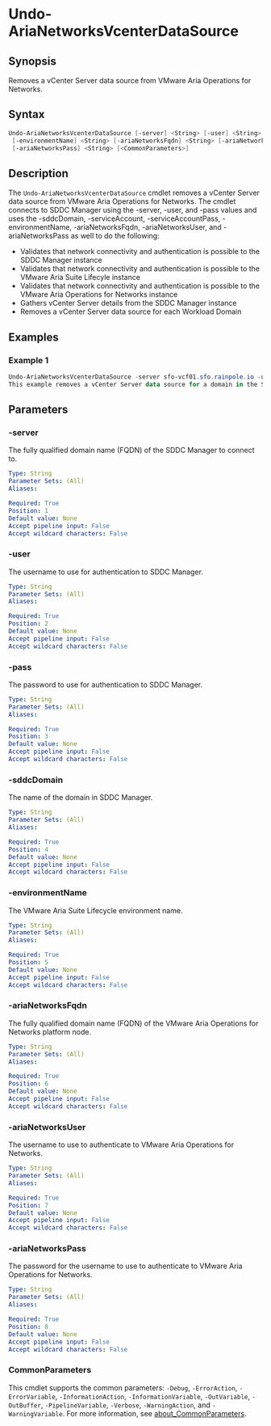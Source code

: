 # Undo-AriaNetworksVcenterDataSource

## Synopsis

Removes a vCenter Server data source from VMware Aria Operations for Networks.

## Syntax

```powershell
Undo-AriaNetworksVcenterDataSource [-server] <String> [-user] <String> [-pass] <String> [-sddcDomain] <String>
 [-environmentName] <String> [-ariaNetworksFqdn] <String> [-ariaNetworksUser] <String>
 [-ariaNetworksPass] <String> [<CommonParameters>]
```

## Description

The `Undo-AriaNetworksVcenterDataSource` cmdlet removes a vCenter Server data source from VMware Aria Operations
for Networks.
The cmdlet connects to SDDC Manager using the -server, -user, and -pass values
and uses the -sddcDomain, -serviceAccount, -serviceAccountPass, -environmentName, -ariaNetworksFqdn, -ariaNetworksUser,
and -ariaNetworksPass as well to do the following:

- Validates that network connectivity and authentication is possible to the SDDC Manager instance
- Validates that network connectivity and authentication is possible to the VMware Aria Suite Lifecyle instance
- Validates that network connectivity and authentication is possible to the VMware Aria Operations for Networks instance
- Gathers vCenter Server details from the SDDC Manager instance
- Removes a vCenter Server data source for each Workload Domain

## Examples

### Example 1

```powershell
Undo-AriaNetworksVcenterDataSource -server sfo-vcf01.sfo.rainpole.io -user administrator@vsphere.local -pass VMw@re1! -sddcDomain sfo-m01 -environmentName xint-env -ariaNetworksFqdn xint-net01a.rainpole.io -ariaNetworksUser admin@local -ariaNetworksPass VMw@re1!
This example removes a vCenter Server data source for a domain in the SDDC in the VMware Aria Operations for Networks instance.
```

## Parameters

### -server

The fully qualified domain name (FQDN) of the SDDC Manager to connect to.

```yaml
Type: String
Parameter Sets: (All)
Aliases:

Required: True
Position: 1
Default value: None
Accept pipeline input: False
Accept wildcard characters: False
```

### -user

The username to use for authentication to SDDC Manager.

```yaml
Type: String
Parameter Sets: (All)
Aliases:

Required: True
Position: 2
Default value: None
Accept pipeline input: False
Accept wildcard characters: False
```

### -pass

The password to use for authentication to SDDC Manager.

```yaml
Type: String
Parameter Sets: (All)
Aliases:

Required: True
Position: 3
Default value: None
Accept pipeline input: False
Accept wildcard characters: False
```

### -sddcDomain

The name of the domain in SDDC Manager.

```yaml
Type: String
Parameter Sets: (All)
Aliases:

Required: True
Position: 4
Default value: None
Accept pipeline input: False
Accept wildcard characters: False
```

### -environmentName

The VMware Aria Suite Lifecycle environment name.

```yaml
Type: String
Parameter Sets: (All)
Aliases:

Required: True
Position: 5
Default value: None
Accept pipeline input: False
Accept wildcard characters: False
```

### -ariaNetworksFqdn

The fully qualified domain name (FQDN) of the VMware Aria Operations for Networks platform node.

```yaml
Type: String
Parameter Sets: (All)
Aliases:

Required: True
Position: 6
Default value: None
Accept pipeline input: False
Accept wildcard characters: False
```

### -ariaNetworksUser

The username to use to authenticate to VMware Aria Operations for Networks.

```yaml
Type: String
Parameter Sets: (All)
Aliases:

Required: True
Position: 7
Default value: None
Accept pipeline input: False
Accept wildcard characters: False
```

### -ariaNetworksPass

The password for the username to use to authenticate to VMware Aria Operations for Networks.

```yaml
Type: String
Parameter Sets: (All)
Aliases:

Required: True
Position: 8
Default value: None
Accept pipeline input: False
Accept wildcard characters: False
```

### CommonParameters

This cmdlet supports the common parameters: `-Debug`, `-ErrorAction`, `-ErrorVariable`, `-InformationAction`, `-InformationVariable`, `-OutVariable`, `-OutBuffer`, `-PipelineVariable`, `-Verbose`, `-WarningAction`, and `-WarningVariable`. For more information, see [about_CommonParameters](http://go.microsoft.com/fwlink/?LinkID=113216).
